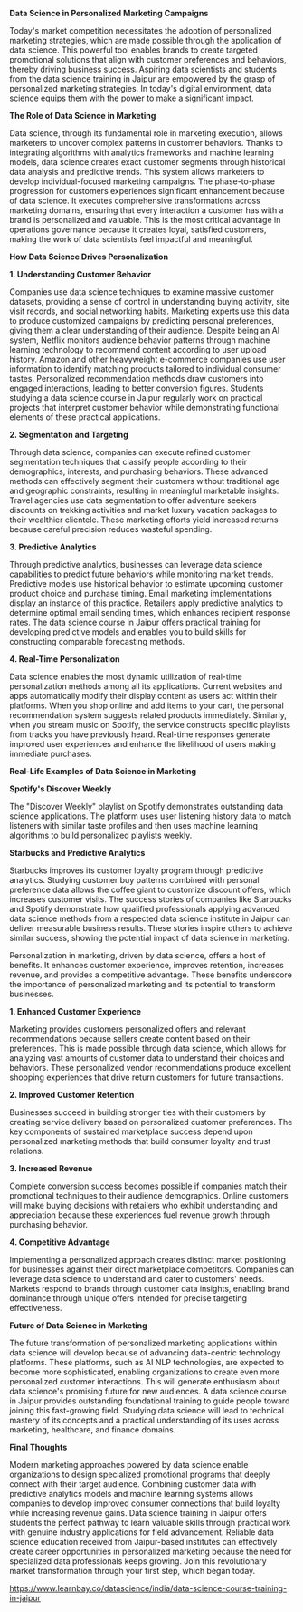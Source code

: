 **Data Science in Personalized Marketing Campaigns**

Today's market competition necessitates the adoption of personalized marketing strategies, which are made possible through the application of data science. This powerful tool enables brands to create targeted promotional solutions that align with customer preferences and behaviors, thereby driving business success.
Aspiring data scientists and students from the data science training in Jaipur are empowered by the grasp of personalized marketing strategies. In today's digital environment, data science equips them with the power to make a significant impact.

**The Role of Data Science in Marketing**

Data science, through its fundamental role in marketing execution, allows marketers to uncover complex patterns in customer behaviors. Thanks to integrating algorithms with analytics frameworks and machine learning models, data science creates exact customer segments through historical data analysis and predictive trends. This system allows marketers to develop individual-focused marketing campaigns.
The phase-to-phase progression for customers experiences significant enhancement because of data science. It executes comprehensive transformations across marketing domains, ensuring that every interaction a customer has with a brand is personalized and valuable. This is the most critical advantage in operations governance because it creates loyal, satisfied customers, making the work of data scientists feel impactful and meaningful.

**How Data Science Drives Personalization**

**1. Understanding Customer Behavior**

Companies use data science techniques to examine massive customer datasets, providing a sense of control in understanding buying activity, site visit records, and social networking habits. Marketing experts use this data to produce customized campaigns by predicting personal preferences, giving them a clear understanding of their audience.
Despite being an AI system, Netflix monitors audience behavior patterns through machine learning technology to recommend content according to user upload history. Amazon and other heavyweight e-commerce companies use user information to identify matching products tailored to individual consumer tastes. Personalized recommendation methods draw customers into engaged interactions, leading to better conversion figures.
Students studying a data science course in Jaipur regularly work on practical projects that interpret customer behavior while demonstrating functional elements of these practical applications.

**2. Segmentation and Targeting**

Through data science, companies can execute refined customer segmentation techniques that classify people according to their demographics, interests, and purchasing behaviors. These advanced methods can effectively segment their customers without traditional age and geographic constraints, resulting in meaningful marketable insights.
Travel agencies use data segmentation to offer adventure seekers discounts on trekking activities and market luxury vacation packages to their wealthier clientele. These marketing efforts yield increased returns because careful precision reduces wasteful spending.

**3. Predictive Analytics**

Through predictive analytics, businesses can leverage data science capabilities to predict future behaviors while monitoring market trends. Predictive models use historical behavior to estimate upcoming customer product choice and purchase timing.
Email marketing implementations display an instance of this practice. Retailers apply predictive analytics to determine optimal email sending times, which enhances recipient response rates. The data science course in Jaipur offers practical training for developing predictive models and enables you to build skills for constructing comparable forecasting methods.

**4. Real-Time Personalization**

Data science enables the most dynamic utilization of real-time personalization methods among all its applications. Current websites and apps automatically modify their display content as users act within their platforms.
When you shop online and add items to your cart, the personal recommendation system suggests related products immediately. Similarly, when you stream music on Spotify, the service constructs specific playlists from tracks you have previously heard.
Real-time responses generate improved user experiences and enhance the likelihood of users making immediate purchases.

**Real-Life Examples of Data Science in Marketing**

**Spotify's Discover Weekly**

The "Discover Weekly" playlist on Spotify demonstrates outstanding data science applications. The platform uses user listening history data to match listeners with similar taste profiles and then uses machine learning algorithms to build personalized playlists weekly.

**Starbucks and Predictive Analytics**

Starbucks improves its customer loyalty program through predictive analytics. Studying customer buy patterns combined with personal preference data allows the coffee giant to customize discount offers, which increases customer visits.
The success stories of companies like Starbucks and Spotify demonstrate how qualified professionals applying advanced data science methods from a respected data science institute in Jaipur can deliver measurable business results. These stories inspire others to achieve similar success, showing the potential impact of data science in marketing.

Personalization in marketing, driven by data science, offers a host of benefits. It enhances customer experience, improves retention, increases revenue, and provides a competitive advantage. These benefits underscore the importance of personalized marketing and its potential to transform businesses.

**1. Enhanced Customer Experience**

Marketing provides customers personalized offers and relevant recommendations because sellers create content based on their preferences. This is made possible through data science, which allows for analyzing vast amounts of customer data to understand their choices and behaviors. These personalized vendor recommendations produce excellent shopping experiences that drive return customers for future transactions.

**2. Improved Customer Retention**

Businesses succeed in building stronger ties with their customers by creating service delivery based on personalized customer preferences. The key components of sustained marketplace success depend upon personalized marketing methods that build consumer loyalty and trust relations.

**3. Increased Revenue**

Complete conversion success becomes possible if companies match their promotional techniques to their audience demographics. Online customers will make buying decisions with retailers who exhibit understanding and appreciation because these experiences fuel revenue growth through purchasing behavior.

**4. Competitive Advantage**

Implementing a personalized approach creates distinct market positioning for businesses against their direct marketplace competitors. Companies can leverage data science to understand and cater to customers' needs. Markets respond to brands through customer data insights, enabling brand dominance through unique offers intended for precise targeting effectiveness.

**Future of Data Science in Marketing**

The future transformation of personalized marketing applications within data science will develop because of advancing data-centric technology platforms. These platforms, such as AI NLP technologies, are expected to become more sophisticated, enabling organizations to create even more personalized customer interactions. This will generate enthusiasm about data science's promising future for new audiences.
A data science course in Jaipur provides outstanding foundational training to guide people toward joining this fast-growing field. Studying data science will lead to technical mastery of its concepts and a practical understanding of its uses across marketing, healthcare, and finance domains.

**Final Thoughts**

Modern marketing approaches powered by data science enable organizations to design specialized promotional programs that deeply connect with their target audience. Combining customer data with predictive analytics models and machine learning systems allows companies to develop improved consumer connections that build loyalty while increasing revenue gains.
Data science training in Jaipur offers students the perfect pathway to learn valuable skills through practical work with genuine industry applications for field advancement. Reliable data science education received from Jaipur-based institutes can effectively create career opportunities in personalized marketing because the need for specialized data professionals keeps growing.
Join this revolutionary market transformation through your first step, which began today.

https://www.learnbay.co/datascience/india/data-science-course-training-in-jaipur
